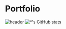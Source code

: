 # Portfolio

![header](https://capsule-render.vercel.app/api?type=waving&color=E3826C&height=250&section=header&text=Mr.Jung%Portfolio&fontSize=90&animation=fadeIn&fontAlignY=38&desc=%20&descAlignY=62&descAlign=62)
![*'s GitHub stats](https://github-readme-stats.vercel.app/api?username=mulahaG&show_icons=true&theme=radical)
